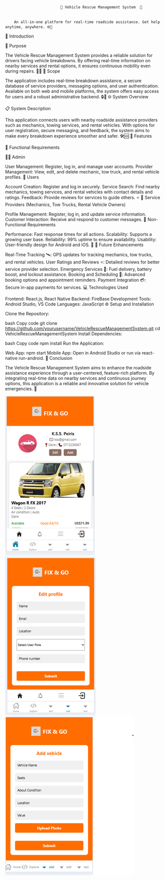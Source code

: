                              🚗 Vehicle Rescue Management System  🚨

                             
        An all-in-one platform for real-time roadside assistance. Get help anytime, anywhere. 🌐📱
📖 Introduction

🎯 Purpose 

The Vehicle Rescue Management System provides a reliable solution for drivers facing vehicle breakdowns. By offering real-time information on nearby services and rental options, it ensures continuous mobility even during repairs. 🚙💼
🎩 Scope

The application includes real-time breakdown assistance, a secure database of service providers, messaging options, and user authentication. Available on both web and mobile platforms, the system offers easy access for users and a robust administrative backend. 🔒📲
🌐 System Overview

📋 System Description

This application connects users with nearby roadside assistance providers such as mechanics, towing services, and rental vehicles. With options for user registration, secure messaging, and feedback, the system aims to make every breakdown experience smoother and safer. 🛠️🆘
🚀 Features

🔑 Functional Requirements

👨‍💼 Admin

User Management: Register, log in, and manage user accounts.
Provider Management: View, edit, and delete mechanic, tow truck, and rental vehicle profiles.
👤 Users

Account Creation: Register and log in securely.
Service Search: Find nearby mechanics, towing services, and rental vehicles with contact details and ratings.
Feedback: Provide reviews for services to guide others. ⭐️
🔧 Service Providers (Mechanics, Tow Trucks, Rental Vehicle Owners)

Profile Management: Register, log in, and update service information.
Customer Interaction: Receive and respond to customer messages.
🎯 Non-Functional Requirements

Performance: Fast response times for all actions.
Scalability: Supports a growing user base.
Reliability: 99% uptime to ensure availability.
Usability: User-friendly design for Android and iOS. 📱
🔮 Future Enhancements

Real-Time Tracking 🛰️: GPS updates for tracking mechanics, tow trucks, and rental vehicles.
User Ratings and Reviews ⭐️: Detailed reviews for better service provider selection.
Emergency Services 🚨: Fuel delivery, battery boost, and lockout assistance.
Booking and Scheduling 📅: Advanced booking options and appointment reminders.
Payment Integration 💳: Secure in-app payments for services.
💻 Technologies Used

Frontend: React.js, React Native
Backend: FireBase
Development Tools: Android Studio, VS Code
Languages: JavaScript
⚙️ Setup and Installation

Clone the Repository:

bash Copy code git clone https://github.com/yourusername/VehicleRescueManagementSystem.git cd VehicleRescueManagementSystem
Install Dependencies:

bash Copy code npm install
Run the Application:

Web App: npm start
Mobile App: Open in Android Studio or run via react-native run-android.
📌 Conclusion

The Vehicle Rescue Management System aims to enhance the roadside assistance experience through a user-centered, feature-rich platform. By integrating real-time data on nearby services and continuous journey options, this application is a reliable and innovative solution for vehicle emergencies. 🌟


![Alt text](https://github.com/SachithraDewmini/HD_FinalProject_Vehicle-Rescue-Management-System-Mobile/blob/main/assets/images/Screenshot%202024-12-01%20160338.png) 
![Alt text](https://github.com/SachithraDewmini/HD_FinalProject_Vehicle-Rescue-Management-System-Mobile/blob/main/assets/images/Screenshot%202024-12-01%20160656.png)
 ![Alt text](https://github.com/SachithraDewmini/HD_FinalProject_Vehicle-Rescue-Management-System-Mobile/blob/main/assets/images/Screenshot%202024-12-01%20160729.png) 
